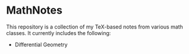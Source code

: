 # MathNotes
This repository is a collection of my TeX-based notes from various math classes. It currently includes the following:

- Differential Geometry
